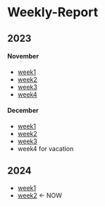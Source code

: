 # Weekly-Report
## 2023
#### November 
- [week1](2023/23.11.6_23.11.12周报.pdf)
- [week2](2023/23.11.13_23.11.19周报.pdf)
- [week3](2023/23.11.20_23.11.26周报.pdf)
- [week4](2023/23.11.27_23.12.3周报.pdf)
#### December
- [week1](2023/23.12.4_23.12.10周报.pdf)
- [week2](2023/23.12.11_23.12.17周报.pdf)
- [week3](2023/23.11.20_23.11.26周报.pdf)
- week4 for vacation
## 2024
- [week1](2024/January/week1/week1.md)
- [week2](2024/January/week2/week2.md) $\leftarrow$ NOW